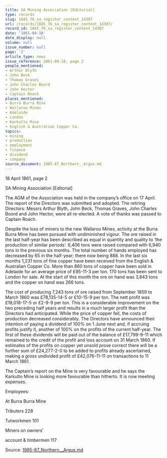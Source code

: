 ```yaml
---
title: SA Mining Association [Editorial]
type: records
slug: 1845_76_sa_register_content_14307
url: /records/1845_76_sa_register_content_14307/
record_id: 1845_76_sa_register_content_14307
date: '1861-04-18'
date_display: null
volume: null
issue_number: null
page: '2'
article_type: news
issue_reference: 1861-04-18, page 2
people_mentioned:
- Arthur Blyth
- John Beck
- Thomas Graves
- John Charles Boord
- John Hector
- Captain Roach
places_mentioned:
- Burra Burra Mine
- Wallaroo Mines
- Adelaide
- London
- Karkulto Mine
- English & Australian Copper Co.
topics:
- mining
- production
- employment
- finance
- dividend
- company
source_document: 1985-87_Northern__Argus.md
---
```


18 April 1861, page 2

SA Mining Association [Editorial]

The AGM of the Association was held in the company’s office on 17 April.  The report of the Directors was submitted and adopted.  The retiring Directors: Messrs Arthur Blyth, John Beck, Thomas Graves, John Charles Boord and John Hector, were all re-elected.  A vote of thanks was passed to Captain Roach.

Despite the loss of miners to the new Wallaroo Mines, activity at the Burra Burra Mine has been pursued with undiminished vigour.  The ore raised in the last half-year has been described as equal in quantity and quality to ‘the production of similar periods’.  6,406 tons were raised compared with 6,940 tons in the previous six months.  The total number of hands employed has decreased by 65 in the half-year; there now being 888.  In the last six months 1,231 tons of fine copper have been received from the English & Australian Copper Co.  More than 860 tons of copper have been sold in Adelaide for an average price of £95-11-3 per ton.  170 tons has been sent to London for sale.  At the start of this month the ore on hand was 3,843 tons and the copper on hand was 266 tons.

The cost of producing 7,243 tons of ore raised from September 1859 to March 1860 was £78,135-14-5 or £10-15-9 per ton.  The nett profit was £18,018-17-5 or £2-9-9 per ton.  This is a considerable improvement on the two preceding half years and results in a much larger profit than the Directors had anticipated.  While the price of copper fell, the costs of production decreased considerably.  The Directors have announced their intention of paying a dividend of 100% on 1 June next and, if accruing profits justify it, another of 100% on the profits of the current half-year.  The first of these dividends will be paid out of the balance of £17,799-9-11 which remained to the credit of the profit and loss account on 31 March 1860.  If estimates of the profits on copper yet unsold prove correct there will be a further sum of £24,277-2-0 to be added to profits already ascertained, making a gross undivided profit of £42,076-11-11 on transactions to 11 March 1861.

The Captain’s report on the Mine is very favourable and he says the Karkulto Mine is looking more favourable than hitherto.  It is now meeting expenses.

Employees:

At Burra Burra Mine

Tributers	228

Tutworkmen	101

Miners on owners’

account & timbermen	117

Source: [1985-87_Northern__Argus.md](/downloads/markdown/1985-87_Northern__Argus.md)
